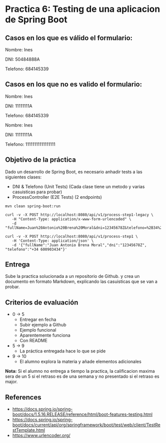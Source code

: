 # Practica 6: Testing de una aplicacion de Spring Boot

## Casos en los que es válido el formulario:

Nombre: Ines

DNI: 50484888A

Telefono: 684145339

## Casos en los que no es valido el formulario:

Nombre: Ines

DNI: 11111111A

Telefono: 684145339

Nombre: Ines

DNI: 11111111A

Telefono: 11111111111111111



## Objetivo de la práctica

Dado un desarrollo de Spring Boot, es necesario anhadir tests a las siguientes clases:

- DNI & Telefono (Unit Tests) (Cada clase tiene un metodo y varias casuisticas para probar)
- ProcessController (E2E Tests) (2 endpoints)

```
mvn clean spring-boot:run

curl -v -X POST http://localhost:8080/api/v1/process-step1-legacy \
   -H "Content-Type: application/x-www-form-urlencoded" \
   -d "fullName=Juan%20Antonio%20Brena%20Moral&dni=12345678Z&telefono=%2B34%20600903434"

curl -v -X POST http://localhost:8080/api/v1/process-step1 \
   -H 'Content-Type: application/json' \
   -d '{"fullName":"Juan Antonio Brena Moral","dni":"12345678Z", "telefono":"+34 600903434"}'
```

## Entrega

Sube la practica solucionada a un repositorio de Github.
y crea un documento en formato Markdown, explicando las casuisticas que se van a probar.

## Criterios de evaluación

- 0 -> 5
    - Entregar en fecha
    - Subir ejemplo a Github
    - Ejemplo funcional
    - Aparentemente funciona
    - Con README
- 5 -> 9
    - La práctica entregada hace lo que se pide
- 9 -> 10
    - El alumno explora la materia y añade elementos adicionales

**Nota:** Si el alumno no entrega a tiempo la practica, la calificacion maxima
sera de un 5 si el retraso es de una semana y no presentado si el retraso es major.

## References

- https://docs.spring.io/spring-boot/docs/1.5.16.RELEASE/reference/html/boot-features-testing.html
- https://docs.spring.io/spring-boot/docs/current/api/org/springframework/boot/test/web/client/TestRestTemplate.html
- https://www.urlencoder.org/
